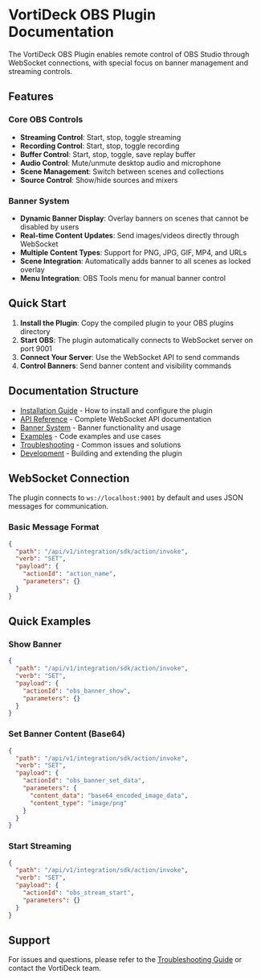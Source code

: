 # VortiDeck OBS Plugin Documentation

The VortiDeck OBS Plugin enables remote control of OBS Studio through WebSocket connections, with special focus on banner management and streaming controls.

## Features

### Core OBS Controls
- **Streaming Control**: Start, stop, toggle streaming
- **Recording Control**: Start, stop, toggle recording  
- **Buffer Control**: Start, stop, toggle, save replay buffer
- **Audio Control**: Mute/unmute desktop audio and microphone
- **Scene Management**: Switch between scenes and collections
- **Source Control**: Show/hide sources and mixers

### Banner System
- **Dynamic Banner Display**: Overlay banners on scenes that cannot be disabled by users
- **Real-time Content Updates**: Send images/videos directly through WebSocket
- **Multiple Content Types**: Support for PNG, JPG, GIF, MP4, and URLs
- **Scene Integration**: Automatically adds banner to all scenes as locked overlay
- **Menu Integration**: OBS Tools menu for manual banner control

## Quick Start

1. **Install the Plugin**: Copy the compiled plugin to your OBS plugins directory
2. **Start OBS**: The plugin automatically connects to WebSocket server on port 9001
3. **Connect Your Server**: Use the WebSocket API to send commands
4. **Control Banners**: Send banner content and visibility commands

## Documentation Structure

- [Installation Guide](installation.md) - How to install and configure the plugin
- [API Reference](api-reference.md) - Complete WebSocket API documentation
- [Banner System](banner-system.md) - Banner functionality and usage
- [Examples](examples.md) - Code examples and use cases
- [Troubleshooting](troubleshooting.md) - Common issues and solutions
- [Development](development.md) - Building and extending the plugin

## WebSocket Connection

The plugin connects to `ws://localhost:9001` by default and uses JSON messages for communication.

### Basic Message Format
```json
{
  "path": "/api/v1/integration/sdk/action/invoke",
  "verb": "SET",
  "payload": {
    "actionId": "action_name",
    "parameters": {}
  }
}
```

## Quick Examples

### Show Banner
```json
{
  "path": "/api/v1/integration/sdk/action/invoke",
  "verb": "SET",
  "payload": {
    "actionId": "obs_banner_show",
    "parameters": {}
  }
}
```

### Set Banner Content (Base64)
```json
{
  "path": "/api/v1/integration/sdk/action/invoke",
  "verb": "SET",
  "payload": {
    "actionId": "obs_banner_set_data",
    "parameters": {
      "content_data": "base64_encoded_image_data",
      "content_type": "image/png"
    }
  }
}
```

### Start Streaming
```json
{
  "path": "/api/v1/integration/sdk/action/invoke",
  "verb": "SET", 
  "payload": {
    "actionId": "obs_stream_start",
    "parameters": {}
  }
}
```

## Support

For issues and questions, please refer to the [Troubleshooting Guide](troubleshooting.md) or contact the VortiDeck team.